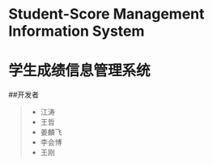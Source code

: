 # Student-Score Management Information System
# 学生成绩信息管理系统
##开发者
 > + 江涛
 > + 王哲
 > + 姜麟飞
 > + 李会博
 > + 王刚

